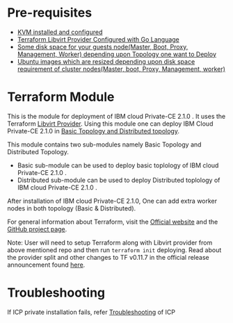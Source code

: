 

# Pre-requisites
- [KVM installed and configured](https://help.ubuntu.com/community/KVM/Installation)
- [Terraform Libvirt Provider Configured with Go Language](https://titosoft.github.io/kvm/terraform-and-kvm/)
- [Some disk space for your guests node(Master, Boot, Proxy, Management, Worker) depending upon Topology one want to Deploy](https://www.ibm.com/support/knowledgecenter/en/SSBS6K_2.1.0/supported_system_config/hardware_reqs.html)
- [Ubuntu images which are resized depending upon disk space requirement of cluster nodes(Master, boot, Proxy, Management, worker)](https://www.ibm.com/support/knowledgecenter/en/linuxonibm/com.ibm.linux.z.ldva/ldva_r_qemu-imgCommand.html)

# Terraform Module

This is the module for deployment of IBM cloud Private-CE 2.1.0 . It uses the Terraform [Libvirt Provider][1]. Using this module one can deploy IBM Cloud Private-CE 2.1.0 in [Basic Topology and Distributed topology][7].

[1]: https://github.com/GSLabDev/terraform-provider-libvirt
[7]: https://www.ibm.com/developerworks/community/blogs/5092bd93-e659-4f89-8de2-a7ac980487f0/entry/Availability_considerations_for_single_ICP_cluster_topologies?lang=en_us

This module contains two sub-modules namely Basic Topology and Distributed Topology.

- Basic sub-module can be used to deploy basic toplology of IBM cloud Private-CE 2.1.0 . 
- Distributed sub-module can be used to deploy Distributed toplology of IBM cloud Private-CE 2.1.0 .

After installation of IBM cloud Private-CE 2.1.0, One can add extra worker nodes in both topology (Basic & Distributed).

For general information about Terraform, visit the [Official website][3] and the
[GitHub project page][4].

[3]: https://terraform.io/
[4]: https://github.com/hashicorp/terraform

Note: User will need to setup Terraform along with Libvirt provider from above mentioned repo and then run `terraform init`
deploying. Read about the provider split and other changes to TF v0.11.7 in the
official release announcement found [here][4].

[4]: https://www.hashicorp.com/blog/hashicorp-terraform-0-10/

# Troubleshooting
If ICP private installation fails, refer [Troubleshooting][5] of ICP 

[5]: https://www.ibm.com/support/knowledgecenter/en/SSBS6K_2.1.0/troubleshoot/troubleshoot.html
